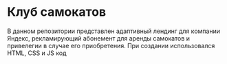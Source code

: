 <h1>Клуб самокатов</h1>
<p>В данном репозитории представлен адаптивный лендинг для компании Яндекс, рекламирующий абонемент для аренды самокатов и привелегии в случае его приобретения. При создании использовался HTML, CSS и JS код </p> 
